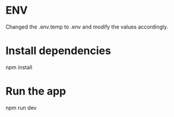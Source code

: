 # ENV
Changed the .env.temp to .env and modify the values accordingly.
# Install dependencies
npm install
# Run the app
npm run dev
